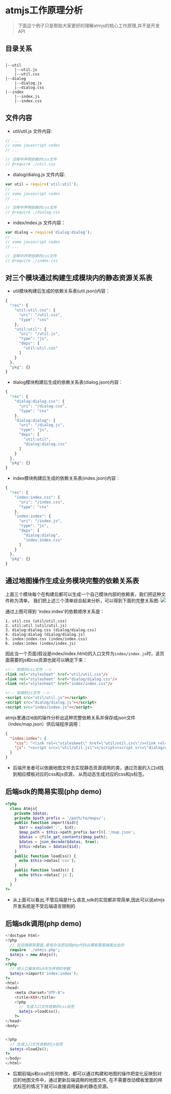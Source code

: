 # atmjs工作原理分析

> 下面这个例子只是帮助大家更好的理解atmjs的核心工作原理,并不是开发API

## 目录关系
```

|--util
    |--util.js
    |--util.css
|--dialog
    |--dialog.js
    |--dialog.css
|--index
    |--index.js
    |--index.css
```

## 文件内容

* util/util.js 文件内容:

```js
// ...
// some javascript codes
// ...

// 注释中声明依赖的css文件
// @require ./util.css
```

* dialog/dialog.js 文件内容:

```js
var util = require('util:util');
// ...
// some javascript codes
// ...

// 注释中声明依赖的css文件
// @require ./dialog.css
```

* index/index.js 文件内容：

```js
var dialog = require('dialog:dialog');
// ...
// some javascript codes
// ...

// 注释中声明依赖的css文件
// @require ./index.css
```

## 对三个模块通过构建生成模块内的静态资源关系表
* util模块构建后生成的依赖关系表(util.json)内容：

```js
{
  "res": {
    "util:util.css": {
      "uri": "/util.css",
      "type": "css"
    },
    "util:util": {
      "uri": "/util.js",
      "type": "js",
      "deps": [
        "util:util.css"
      ]
    }
  },
  "pkg": {}
}
```

* dialog模块构建后生成的依赖关系表(dialog.json)内容：

```js
{
  "res": {
    "dialog:dialog.css": {
      "uri": "/dialog.css",
      "type": "css"
    },
    "dialog:dialog": {
      "uri": "/dialog.js",
      "type": "js",
      "deps": [
        "util:util",
        "dialog:dialog.css"
      ]
    }
  },
  "pkg": {}
}
```

* index模块构建后生成的依赖关系表(index.json)内容：

```js
{
  "res": {
    "index:index.css": {
      "uri": "/index.css",
      "type": "css"
    },
    "index:index": {
      "uri": "/index.js",
      "type": "js",
      "deps": [
        "dialog:dialog",
        "index:index.css"
      ]
    }
  },
  "pkg": {}
}
```

## 通过地图操作生成业务模块完整的依赖关系表
上面三个模块每个在构建后都可以生成一个自己模块内部的依赖表，我们把这种文件称为清单。
我们把上述三个清单综合起来分析，可以得到下面的完整关系图:
![](./images/依赖分析.png)

通过上图可得到 'index:index'的依赖顺序关系是：
```
1. util.css (util/util.css)
2. util:util (util/util.js)
3. dialog:dialog.css (dialog/dialog.css)
4. dialog:dialog (dialog/dialog.js)
5. index:index.css (index/index.css)
6. index:index (index/index.js)
```
因此当一个页面(假设是index/index.html)的入口文件为`index/index.js`时，该页面需要的js和css资源也就可以确定下来：
```html
<!-- 依赖的css文件 -->
<link rel="stylesheet" href="util/util.css"/>
<link rel="stylesheet" href="dialog/dialog.css"/>
<link rel="stylesheet" href="index/index.css"/>

<!-- 依赖的js文件 -->
<script src="util/util.js"></script>
<script src="dialog/dialog.js"></script>
<script src="index/index.js"></script>
```
atmjs里通过`地图`的操作分析出这种完整依赖关系并保存成json文件（index/map.json）供后端程序调用：
```json
{
  "index:index": {
    "css": "<link rel=\"stylesheet\" href=\"util/util.css\"/><link rel=\"stylesheet\" href=\"dialog/dialog.css\"/><link rel=\"stylesheet\" href=\"index/index.css\"/>",
    "js": "<script src=\"util/util.js\"></script><script src=\"dialog/dialog.js\"></script><script src=\"index/index.js\"></script>"
  }
}
```

* 后端开发者可以依据地图文件去实现静态资源调用的类，通过页面的入口id找到相应模板对应的css和js资源，
  从而动态生成对应的css和js标签。

## 后端sdk的简易实现(php demo)
```php
<?php
  class Atmjs{
    private $datas;
    private $path_prefix = '/path/to/maps/';
    public function import($id){
      $arr = explode(':', $id);
      $map_path = $this->path_prefix.$arr[0].'/map.json';
      $datas = @file_get_contents($map_path);
      $datas = json_decode($datas, true);
      $this->datas = $datas[$id];
    }
    public function loadCss() {
      echo $this->datas['css'];
    }
    public function loadJs() {
      echo $this->datas['js'];
    }
  }
?>
```
* 从上面可以看出,不管后端是什么语言,sdk的实现都非常简单,因此可以说atmjs开发系统是不受后端语言限制的

## 后端sdk调用(php demo)
```php
<!doctype html>
<?php
  // 在后端框架里面,是有办法把这段php代码从模板里面抽离出去的
  require './atmjs.php';
  $atmjs = new Atmjs();
?>
<?php
  // 把入口脚本的id作为声明的参数
  $atmjs->import('index:index');
?>
<html>
<head>
    <meta charset="UTF-8">
    <title>XXX</title>
    <?php
      // 生成入口文件依赖的css标签
      $atmjs->loadCss();
    ?>
</head>
<body>


<?php
  // 生成入口文件依赖的js标签
  $atmjs->loadJs();
?>
</body>
</html>
```
* 后期前端js和css的任何修改，都可以通过构建和地图的操作把变化反映到对应的地图文件中，通过更新后端调用的地图文件,
在不需要改动模板里面的样式标签的情况下就可以直接调用最新的静态资源。